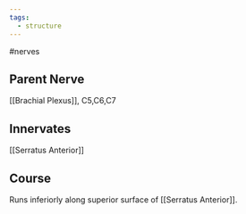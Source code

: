 ```yaml
---
tags:
  - structure
---
```

#nerves 

## Parent Nerve
[[Brachial Plexus]], C5,C6,C7


## Innervates
[[Serratus Anterior]]

## Course
Runs inferiorly along superior surface of [[Serratus Anterior]]. 